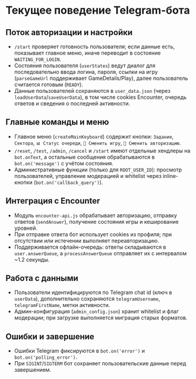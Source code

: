# Текущее поведение Telegram-бота

## Поток авторизации и настройки
- `/start` проверяет готовность пользователя; если данные есть, показывает главное меню, иначе переводит в состояние `WAITING_FOR_LOGIN`.
- Состояния пользователя (`userStates`) ведут диалог для последовательно ввода логина, пароля, ссылки на игру (`parseGameUrl` поддерживает GameDetails/Play), далее пользователь считается готовым (`READY`).
- Данные пользователей сохраняются в `user_data.json` (через `loadUserData`/`saveUserData`), в том числе cookies Encounter, очередь ответов и сведения о последней активности.

## Главные команды и меню
- Главное меню (`createMainKeyboard`) содержит кнопки: `Задание`, `Сектора`, `📊 Статус очереди`, `🔗 Сменить игру`, `👤 Сменить авторизацию`.
- `/reset`, `/test`, `/admin`, `/cancel` и `/start` имеют отдельные хендлеры на `bot.onText`, а остальные сообщения обрабатываются в `bot.on('message')` с учётом состояния.
- Административные функции (только для `ROOT_USER_ID`): просмотр пользователей, управление модерацией и whitelist через inline-кнопки (`bot.on('callback_query')`).

## Интеграция с Encounter
- Модуль `encounter-api.js` обрабатывает авторизацию, отправку ответов (`sendAnswer`), получение состояния игры и кеширование уровней.
- При отправке ответа бот использует cookies из профиля; при отсутствии или истечении выполняет переавторизацию.
- Поддерживается офлайн-очередь: ответы складываются в `user.answerQueue`, а `processAnswerQueue` отправляет их с интервалом ~1.2 секунды.

## Работа с данными
- Пользователи идентифицируются по Telegram chat id (ключ в `userData`), дополнительно сохраняются `telegramUsername`, `telegramFirstName`, метки активности.
- Админ-конфигурация (`admin_config.json`) хранит whitelist и флаг модерации; при загрузке выполняется миграция старых форматов.

## Ошибки и завершение
- Ошибки Telegram фиксируются в `bot.on('error')` и `bot.on('polling_error')`.
- При `SIGINT`/`SIGTERM` бот сохраняет пользовательские данные перед завершением.

